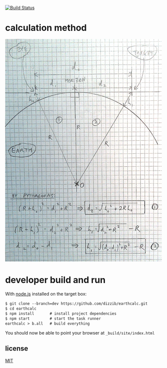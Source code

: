 [![Build Status](https://travis-ci.org/dizzib/earthcalc.svg?branch=master)](https://travis-ci.org/dizzib/earthcalc)

# calculation method

![calculation method](./calc-method.png)

# developer build and run

With [node.js] installed on the target box:

    $ git clone --branch=dev https://github.com/dizzib/earthcalc.git
    $ cd earthcalc
    $ npm install       # install project dependencies
    $ npm start         # start the task runner
    earthcalc > b.all   # build everything

You should now be able to point your browser at `_build/site/index.html`

## license

[MIT](./LICENSE)

[LiveScript]: http://livescript.net/#installation
[node.js]: http://nodejs.org
[repo]: https://github.com/dizzib/earthcalc
